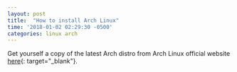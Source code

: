```yaml
---
layout: post
title:  "How to install Arch Linux"
time: '2018-01-02 02:29:30 -0500'
categories: linux arch
---
```



Get yourself a copy of the latest Arch distro from Arch Linux official website [here](https://www.archlinux.org/download/){: target="_blank"}.
